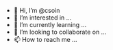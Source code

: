 - 👋 Hi, I’m @csoin
- 👀 I’m interested in ...
- 🌱 I’m currently learning ...
- 💞️ I’m looking to collaborate on ...
- 📫 How to reach me ...

<!---
csoin/csoin is a ✨ special ✨ repository because its `README.md` (this file) appears on your GitHub profile.
You can click the Preview link to take a look at your changes.
--->
